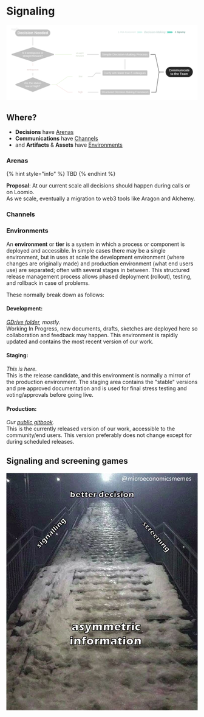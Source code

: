 # Signaling

![](../.gitbook/assets/decisions-3.png)

## Where?

* **Decisions** have [Arenas](signaling.md#arenas)
* **Communications** have [Channels](signaling.md#channels)
* and **Artifacts** & **Assets** have [Environments](signaling.md#environments)

### Arenas

{% hint style="info" %}
TBD
{% endhint %}

**Proposal**: At our current scale all decisions should happen during calls or on Loomio.  
As we scale, eventually a migration to web3 tools like Aragon and Alchemy.

### Channels

### Environments

An **environment** or **tier** is a system in which a process or component is deployed and accessible. In simple cases there may be a single environment, but in uses at scale the development environment \(where changes are originally made\) and production environment \(what end users use\) are separated; often with several stages in between. This structured release management process allows phased deployment \(rollout\), testing, and rollback in case of problems.

These normally break down as follows:

#### **Development**: 

[_GDrive folder_](https://drive.google.com/drive/folders/11Dcr_kgeR_lPenmb1hdT72rbYvVMrqX7)_, mostly._  
Working In Progress, new documents, drafts, sketches are deployed here so collaboration and feedback may happen. This environment is rapidly updated and contains the most recent version of our work.

#### **Staging**:

_This is here._  
This is the release candidate, and this environment is normally a mirror of the production environment. The staging area contains the "stable" versions and pre approved documentation and is used for final stress testing and voting/approvals before going live.

#### **Production**: 

_Our_ [_public gitbook_](https://dao-incubator.gitbook.io/)_._  
This is the currently released version of our work, accessible to the community/end users. This version preferably does not change except for during scheduled releases.

## Signaling and screening games



![](../.gitbook/assets/image.png)

